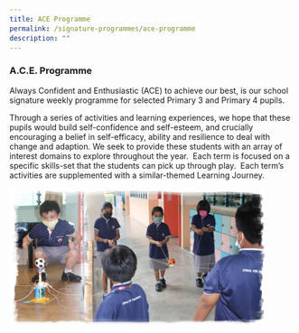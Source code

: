 ```yaml
---
title: ACE Programme
permalink: /signature-programmes/ace-programme
description: ""
---
```

### A.C.E. Programme

Always Confident and Enthusiastic (ACE) to achieve our best, is our school signature weekly programme for selected Primary 3 and Primary 4 pupils.  

Through a series of activities and learning experiences, we hope that these pupils would build self-confidence and self-esteem, and crucially encouraging a belief in self-efficacy, ability and resilience to deal with change and adaption. We seek to provide these students with an array of interest domains to explore throughout the year.  Each term is focused on a specific skills-set that the students can pick up through play.  Each term’s activities are supplemented with a similar-themed Learning Journey.

<img src="/images/ace.png" 
     style="width:90%">


